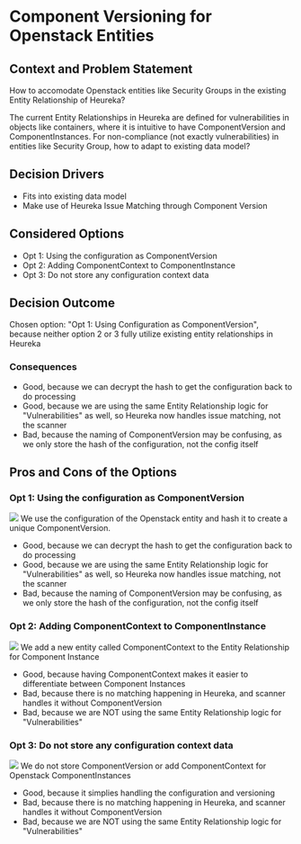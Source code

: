# Component Versioning for Openstack Entities

## Context and Problem Statement

How to accomodate Openstack entities like Security Groups in the existing Entity Relationship of Heureka? 

The current Entity Relationships in Heureka are defined for vulnerabilities in objects like containers, where it is intuitive to have ComponentVersion and ComponentInstances. For non-compliance (not exactly vulnerabilities) in entities like Security Group, how to adapt to existing data model?

## Decision Drivers

* Fits into existing data model 
* Make use of Heureka Issue Matching through Component Version

## Considered Options

* Opt 1: Using the configuration as ComponentVersion
* Opt 2: Adding ComponentContext to ComponentInstance
* Opt 3: Do not store any configuration context data

## Decision Outcome

Chosen option: "Opt 1: Using Configuration as ComponentVersion", because neither option 2 or 3 fully utilize existing entity relationships in Heureka

### Consequences

* Good, because we can decrypt the hash to get the configuration back to do processing
* Good, because we are using the same Entity Relationship logic for "Vulnerabilities" as well, so Heureka now handles issue matching, not the scanner
* Bad, because the naming of ComponentVersion may be confusing, as we only store the hash of the configuration, not the config itself


## Pros and Cons of the Options

### Opt 1: Using the configuration as ComponentVersion
![](https://github.com/cloudoperators/heureka/blob/origin/MaxLuong/issue-246/component-version-compliance-scanning-adr/docs/adr/images/components-for-policy-scanning-opt1.png)
We use the configuration of the Openstack entity and hash it to create a unique ComponentVersion.

* Good, because we can decrypt the hash to get the configuration back to do processing
* Good, because we are using the same Entity Relationship logic for "Vulnerabilities" as well, so Heureka now handles issue matching, not the scanner
* Bad, because the naming of ComponentVersion may be confusing, as we only store the hash of the configuration, not the config itself

### Opt 2: Adding ComponentContext to ComponentInstance
![](https://github.com/cloudoperators/heureka/blob/origin/MaxLuong/issue-246/component-version-compliance-scanning-adr/docs/adr/images/components-for-policy-scanning-opt2.png)
We add a new entity called ComponentContext to the Entity Relationship for Component Instance

* Good, because having ComponentContext makes it easier to differentiate between Component Instances
* Bad, because there is no matching happening in Heureka, and scanner handles it without ComponentVersion
* Bad, because we are NOT using the same Entity Relationship logic for "Vulnerabilities"

### Opt 3: Do not store any configuration context data
![](https://github.com/cloudoperators/heureka/blob/origin/MaxLuong/issue-246/component-version-compliance-scanning-adr/docs/adr/images/components-for-policy-scanning-opt2.png)
We do not store ComponentVersion or add ComponentContext for Openstack ComponentInstances

* Good, because it simplies handling the configuration and versioning
* Bad, because there is no matching happening in Heureka, and scanner handles it without ComponentVersion
* Bad, because we are NOT using the same Entity Relationship logic for "Vulnerabilities"
